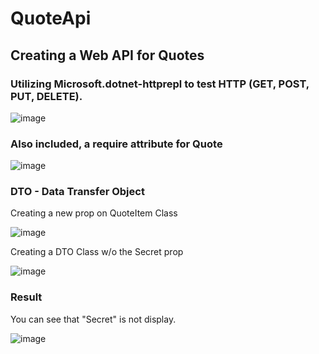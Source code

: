 # QuoteApi
## Creating a Web API for Quotes 

### Utilizing Microsoft.dotnet-httprepl to test HTTP (GET, POST, PUT, DELETE). 

![image](https://user-images.githubusercontent.com/90262428/180695315-f4f2e902-857d-4c81-8f73-570be090ac92.png)

### Also included, a require attribute for Quote 

![image](https://user-images.githubusercontent.com/90262428/180695382-3ba21f54-bd9f-4dbd-8b45-526e0fa175eb.png)


### DTO - Data Transfer Object

Creating a new prop on QuoteItem Class

![image](https://user-images.githubusercontent.com/90262428/180923714-33a99231-1077-422d-b091-32a628b13918.png)

Creating a DTO Class w/o the Secret prop

![image](https://user-images.githubusercontent.com/90262428/180923762-03184e2c-4c90-4739-923d-bb834b82d5a6.png)

### Result 

You can see that "Secret" is not display. 

![image](https://user-images.githubusercontent.com/90262428/180923827-7e17f16b-af8a-427a-bc74-75a7d35832d7.png)


